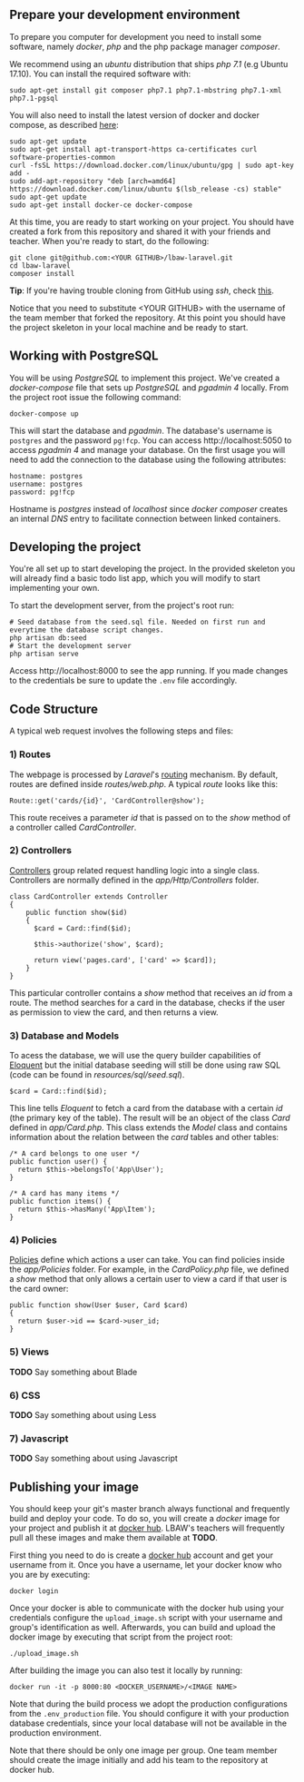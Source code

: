## Prepare your development environment

To prepare you computer for development you need to install some software, namely _docker_, _php_ and
the php package manager _composer_.

We recommend using an _ubuntu_ distribution that ships _php 7.1_ (e.g Ubuntu 17.10). You can install the required software with:

    sudo apt-get install git composer php7.1 php7.1-mbstring php7.1-xml php7.1-pgsql

You will also need to install the latest version of docker and docker compose, as described
[here](https://docs.docker.com/install/linux/docker-ce/ubuntu/):

    sudo apt-get update
    sudo apt-get install apt-transport-https ca-certificates curl software-properties-common
    curl -fsSL https://download.docker.com/linux/ubuntu/gpg | sudo apt-key add -
    sudo add-apt-repository "deb [arch=amd64] https://download.docker.com/linux/ubuntu $(lsb_release -cs) stable"
    sudo apt-get update
    sudo apt-get install docker-ce docker-compose

At this time, you are ready to start working on your project. You should have created a fork from
this repository and shared it with your friends and teacher. When you're ready to start, do the
following:

    git clone git@github.com:<YOUR GITHUB>/lbaw-laravel.git
    cd lbaw-laravel
    composer install

**Tip**: If you're having trouble cloning from GitHub using *ssh*, check [this](https://help.github.com/articles/connecting-to-github-with-ssh/).

Notice that you need to substitute \<YOUR GITHUB\> with the username of the team member that forked the
repository. At this point you should have the project skeleton in your local machine and be ready to start.

## Working with PostgreSQL

You will be using _PostgreSQL_ to implement this project. We've created a _docker-compose_ file that
sets up _PostgreSQL_ and _pgadmin 4_ locally. From the project root issue the following command:

    docker-compose up

This will start the database and _pgadmin_. The database's username is `postgres` and the password
`pg!fcp`. You can access http://localhost:5050 to access _pgadmin 4_ and manage your database. On the
first usage you will need to add the connection to the database using the following attributes:

    hostname: postgres
    username: postgres
    password: pg!fcp

Hostname is _postgres_ instead of _localhost_ since _docker composer_ creates an internal _DNS_ entry to
facilitate connection between linked containers.

## Developing the project

You're all set up to start developing the project. In the provided skeleton you will already find
a basic todo list app, which you will modify to start implementing your own.

To start the development server, from the project's root run:

    # Seed database from the seed.sql file. Needed on first run and everytime the database script changes.
    php artisan db:seed
    # Start the development server
    php artisan serve

Access http://localhost:8000 to see the app running. If you made changes to the credentials be sure
to update the `.env` file accordingly.

## Code Structure

A typical web request involves the following steps and files:

### 1) Routes

The webpage is processed by *Laravel*'s [routing](https://laravel.com/docs/5.5/routing) mechanism.
By default, routes are defined inside *routes/web.php*. A typical *route* looks like this:

    Route::get('cards/{id}', 'CardController@show');

This route receives a parameter *id* that is passed on to the *show* method of a controller
called *CardController*.

### 2) Controllers

[Controllers](https://laravel.com/docs/5.5/controllers) group related request handling logic into
a single class. Controllers are normally defined in the *app/Http/Controllers* folder.

    class CardController extends Controller
    {
        public function show($id)
        {
          $card = Card::find($id);

          $this->authorize('show', $card);

          return view('pages.card', ['card' => $card]);
        }
    }

This particular controller contains a *show* method that receives an *id* from a route. The method
searches for a card in the database, checks if the user as permission to view the card, and then
returns a view.

### 3) Database and Models

To acess the database, we will use the query builder capabilities of [Eloquent](https://laravel.com/docs/5.5/eloquent) but the initial database seeding will still be done
using raw SQL (code can be found in *resources/sql/seed.sql*).

    $card = Card::find($id);

This line tells *Eloquent* to fetch a card from the database with a certain *id* (the primary key of the
table). The result will be an object of the class *Card* defined in *app/Card.php*. This class extends
the *Model* class and contains information about the relation between the *card* tables and other tables:

    /* A card belongs to one user */
    public function user() {
      return $this->belongsTo('App\User');
    }

    /* A card has many items */
    public function items() {
      return $this->hasMany('App\Item');
    }

### 4) Policies

[Policies](https://laravel.com/docs/5.5/authorization#writing-policies) define which actions a user
can take. You can find policies inside the *app/Policies* folder. For example, in the *CardPolicy.php*
file, we defined a *show* method that only allows a certain user to view a card if that user is the
card owner:

    public function show(User $user, Card $card)
    {
      return $user->id == $card->user_id;
    }

### 5) Views

**TODO** Say something about Blade

### 6) CSS

**TODO** Say something about using Less

### 7) Javascript

**TODO** Say something about using Javascript

## Publishing your image

You should keep your git's master branch always functional and frequently build and deploy your
code. To do so, you will create a _docker_ image for your project and publish it at
[docker hub](https://hub.docker.com/). LBAW's teachers will frequently pull all these images and
make them available at **TODO**.

First thing you need to do is create a [docker hub](https://hub.docker.com/) account and get your
username from it. Once you have a username, let your docker know who you are by executing:

    docker login

Once your docker is able to communicate with the docker hub using your credentials configure the
`upload_image.sh` script with your username and group's identification as well. Afterwards, you can
build and upload the docker image by executing that script from the project root:

    ./upload_image.sh

After building the image you can also test it locally by running:

    docker run -it -p 8000:80 <DOCKER_USERNAME>/<IMAGE NAME>

Note that during the build process we adopt the production configurations from the `.env_production`
file. You should configure it with your production database credentials, since your local database
will not be available in the production environment.

Note that there should be only one image per group. One team member should create the image initially
and add his team to the repository at docker hub.
